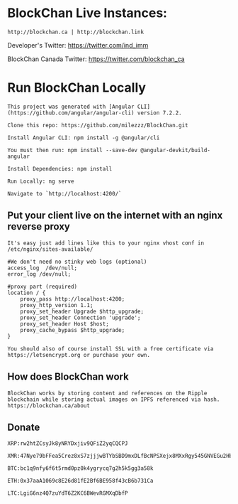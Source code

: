 
# BlockChan Live Instances:

	http://blockchan.ca | http://blockchan.link
	
  Developer's Twitter: https://twitter.com/ind_imm

  BlockChan Canada Twitter: https://twitter.com/blockchan_ca

# Run BlockChan Locally

    This project was generated with [Angular CLI](https://github.com/angular/angular-cli) version 7.2.2.

    Clone this repo: https://github.com/milezzz/BlockChan.git

    Install Angular CLI: npm install -g @angular/cli
    
    You must then run: npm install --save-dev @angular-devkit/build-angular

    Install Dependencies: npm install

    Run Locally: ng serve

    Navigate to `http://localhost:4200/`

## Put your client live on the internet with an nginx reverse proxy
    It's easy just add lines like this to your nginx vhost conf in /etc/nginx/sites-available/
    
    #We don't need no stinky web logs (optional)
    access_log  /dev/null;
    error_log /dev/null;
    
    #proxy part (required)
    location / {
        proxy_pass http://localhost:4200;
        proxy_http_version 1.1;
        proxy_set_header Upgrade $http_upgrade;
        proxy_set_header Connection 'upgrade';
        proxy_set_header Host $host;
        proxy_cache_bypass $http_upgrade;
    }
    
    You should also of course install SSL with a free certificate via https://letsencrypt.org or purchase your own.

## How does BlockChan work
    BlockChan works by storing content and references on the Ripple blockchain while storing actual images on IPFS referenced via hash. https://blockchan.ca/about

## Donate

    XRP:rw2htZCsyJk8yNRYDxjiv9QFiZ2yqCQCPJ

    XMR:47Nye79bFFea5Crez8xS7zjjjwBTYbSBD9mxDLfBcNPSXejx8MXxRgy545GNVEGu2HbSTyfJhHfcod9VcXXiZcYw7x3x6se

    BTC:bc1q9nfy6f6t5rmd0pz0k4ygrycq7g2h5k5gg3a58k

    ETH:0x37aaA1069c8E26d81fE2Bf6BE958f43cB6b731Ca

    LTC:LgiG6nz4Q7zuYdT6Z2KC6BWevRGMXqDbfP
